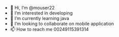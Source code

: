 - 👋 Hi, I’m @mouser22
- 👀 I’m interested in developing
- 🌱 I’m currently learning java
- 💞️ I’m looking to collaborate on mobile application
- 📫 How to reach me 00249115391314

<!---
mouser22/mouser22 is a ✨ special ✨ repository because its `README.md` (this file) appears on your GitHub profile.
You can click the Preview link to take a look at your changes.
--->

